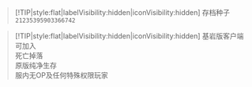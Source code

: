 <iframe frameborder="no" border="0" marginwidth="0" marginheight="0" width="510px" height="250px" scrolling=no src="//play.pdumc.top:2222/iframe.html?ip=play.pdumc.top&port=25565&dark=false&join_open=true"></iframe>

> [!TIP|style:flat|labelVisibility:hidden|iconVisibility:hidden] 存档种子`21235395903366742`

> [!TIP|style:flat|labelVisibility:hidden|iconVisibility:hidden]
> 基岩版客户端可加入  
> 死亡掉落  
> 原版纯净生存  
> 服内无OP及任何特殊权限玩家